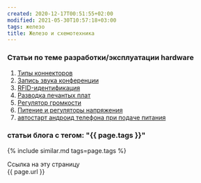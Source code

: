 ```yaml
---
created: 2020-12-17T00:51:55+02:00
modified: 2021-05-30T10:57:18+03:00
tags: железо
title: Железо и схемотехника
---
```


### **Статьи по теме разработки/эксплуатации hardware**
1. [Типы коннекторов](./connectors.md)
1. [Запись звука конференции](./запись-конференции-audacity.md)
1. [RFID-идентификация](./RFID.md)
1. [Разводка печантых плат](./PCB.md)
1. [Регулятор громкости](./регулятор_громкости.md) 
1. [Питение и регуляторы напряжения](./регуляторы_напруги.md)
1. [автостарт андроид телефона при подаче питания](автостарт-андроид-телефона.md)


### **статьи блога с тегом: "{{ page.tags }}"**


{% include similar.md tags=page.tags %}



Ссылка на эту страницу  
{{ page.url }}
